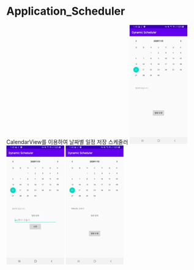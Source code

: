 # Application_Scheduler
CalendarView를 이용하여 날짜별 일정 저장 스케줄러 
<img src="1.jpg" width="30%"> <img src="2.jpg" width="30%"> <img src="3.jpg" width="30%">
